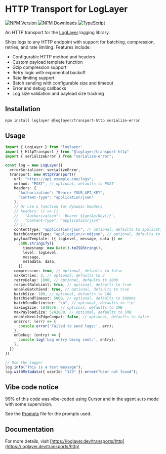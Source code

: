 # HTTP Transport for LogLayer

[![NPM Version](https://img.shields.io/npm/v/%40loglayer%2Ftransport-http)](https://www.npmjs.com/package/@loglayer/transport-http)
[![NPM Downloads](https://img.shields.io/npm/dm/%40loglayer%2Ftransport-http)](https://www.npmjs.com/package/@loglayer/transport-http)
[![TypeScript](https://img.shields.io/badge/%3C%2F%3E-TypeScript-%230074c1.svg)](http://www.typescriptlang.org/)

An HTTP transport for the [LogLayer](https://loglayer.dev) logging library.

Ships logs to any HTTP endpoint with support for batching, compression, retries, and rate limiting. Features include:
- Configurable HTTP method and headers
- Custom payload template function
- Gzip compression support
- Retry logic with exponential backoff
- Rate limiting support
- Batch sending with configurable size and timeout
- Error and debug callbacks
- Log size validation and payload size tracking

## Installation

```bash
npm install loglayer @loglayer/transport-http serialize-error
```

## Usage

```typescript
import { LogLayer } from 'loglayer'
import { HttpTransport } from "@loglayer/transport-http"
import { serializeError } from "serialize-error";

const log = new LogLayer({
  errorSerializer: serializeError,
  transport: new HttpTransport({
    url: "https://api.example.com/logs",
    method: "POST", // optional, defaults to POST
    headers: {
      "Authorization": "Bearer YOUR_API_KEY",
      "Content-Type": "application/json"
    },
    // Or use a function for dynamic headers
    // headers: () => ({
    //   "Authorization": `Bearer ${getApiKey()}`,
    //   "Content-Type": "application/json"
    // }),
    contentType: "application/json", // optional, defaults to application/json
    batchContentType: "application/x-ndjson", // optional, defaults to application/json
    payloadTemplate: ({ logLevel, message, data }) => 
      JSON.stringify({
        timestamp: new Date().toISOString(),
        level: logLevel,
        message,
        metadata: data,
      }),
    compression: true, // optional, defaults to false
    maxRetries: 3, // optional, defaults to 3
    retryDelay: 1000, // optional, defaults to 1000
    respectRateLimit: true, // optional, defaults to true
    enableBatchSend: true, // optional, defaults to true
    batchSize: 100, // optional, defaults to 100
    batchSendTimeout: 5000, // optional, defaults to 5000ms
    batchSendDelimiter: "\n", // optional, defaults to "\n"
    maxLogSize: 1048576, // optional, defaults to 1MB
    maxPayloadSize: 5242880, // optional, defaults to 5MB
    enableNextJsEdgeCompat: false, // optional, defaults to false
    onError: (err) => {
      console.error('Failed to send logs:', err);
    },
    onDebug: (entry) => {
      console.log('Log entry being sent:', entry);
    },
  })
})

// Use the logger
log.info("This is a test message");
log.withMetadata({ userId: "123" }).error("User not found");
```

## Vibe code notice

99% of this code was vibe-coded using Cursor and in the agent `auto` mode with some supervision.

See the [Prompts](PROMPTS.md) file for the prompts used.

## Documentation

For more details, visit [https://loglayer.dev/transports/http](https://loglayer.dev/transports/http) 